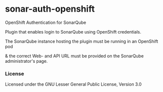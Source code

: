 # sonar-auth-openshift
OpenShift Authentication for SonarQube

Plugin that enables login to SonarQube using OpenShift credentials. 

The SonarQube instance hosting the plugin must be running in an OpenShift pod

& the correct Web- and API URL must be provided on the SonarQube administrator's page.

### License

Licensed under the GNU Lesser General Public License, Version 3.0
